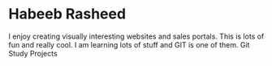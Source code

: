 # Habeeb Rasheed
I enjoy creating visually interesting websites and sales portals.  This is lots of fun and really cool.  I am learning lots of stuff and GIT is one of them.
Git Study Projects 
